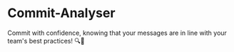 # Commit-Analyser
Commit with confidence, knowing that your messages are in line with your team's best practices! 🔍📖
